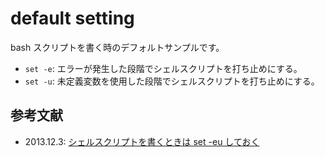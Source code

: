 # default setting

bash スクリプトを書く時のデフォルトサンプルです。

- `set -e`: エラーが発生した段階でシェルスクリプトを打ち止めにする。
- `set -u`: 未定義変数を使用した段階でシェルスクリプトを打ち止めにする。

## 参考文献

- 2013.12.3: [シェルスクリプトを書くときは set -eu しておく][youcune]

[youcune]: https://qiita.com/youcune/items/fcfb4ad3d7c1edf9dc96
